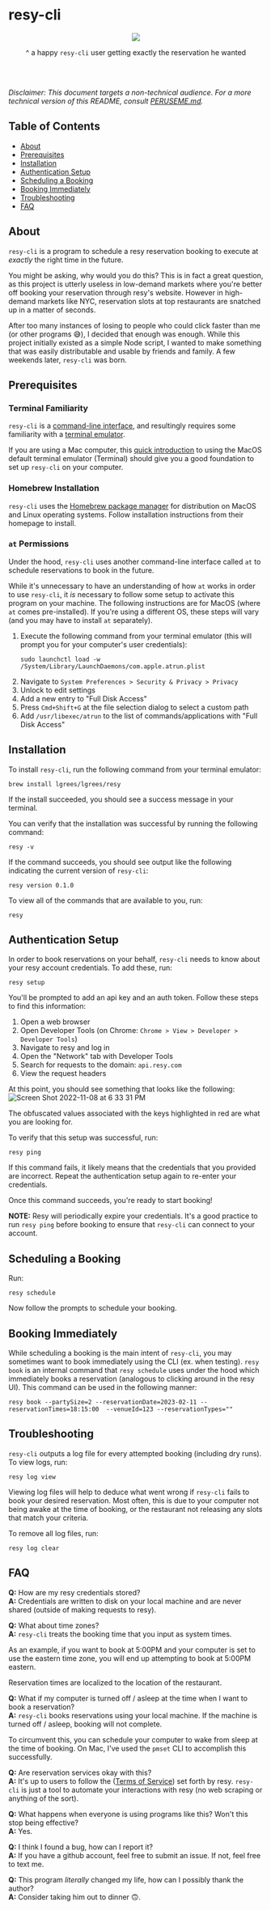 # resy-cli <!-- omit in toc -->

<p align="center">
<img src="https://i.ytimg.com/vi/TOecxTy4ZJE/hqdefault.jpg"/>
</p>
<p align="center">
^ a happy <code>resy-cli</code> user getting exactly the reservation he wanted
</p>
<br/>
<br/>

*Disclaimer: This document targets a non-technical audience. For a more technical version of this README, consult [PERUSEME.md](PERUSEME.md).*

## Table of Contents <!-- omit in toc -->
- [About](#about)
- [Prerequisites](#prerequisites)
- [Installation](#installation)
- [Authentication Setup](#authentication-setup)
- [Scheduling a Booking](#scheduling-a-booking)
- [Booking Immediately](#booking-immediately)
- [Troubleshooting](#troubleshooting)
- [FAQ](#faq)

## About

`resy-cli` is a program to schedule a resy reservation booking to execute at *exactly* the right time in the future.

You might be asking, why would you do this? This is in fact a great question, as this project is utterly useless in low-demand markets where you're better off booking your reservation through resy's website. However in high-demand markets like NYC, reservation slots at top restaurants are snatched up in a matter of seconds.

After too many instances of losing to people who could click faster than me (or other programs 😅), I decided that enough was enough. While this project initially existed as a simple Node script, I wanted to make something that was easily distributable and usable by friends and family. A few weekends later, `resy-cli` was born.

## Prerequisites

### Terminal Familiarity <!-- omit in toc -->

`resy-cli` is a [command-line interface](https://en.wikipedia.org/wiki/Command-line_interface), and resultingly requires some familiarity with a [terminal emulator]().

If you are using a Mac computer, this [quick introduction]() to using the MacOS default terminal emulator (Terminal) should give you a good foundation to set up `resy-cli` on your computer.

### Homebrew Installation <!-- omit in toc -->

`resy-cli` uses the [Homebrew package manager](https://brew.sh/) for distribution on MacOS and Linux operating systems. Follow installation instructions from their homepage to install.

### `at` Permissions <!-- omit in toc -->

Under the hood, `resy-cli` uses another command-line interface called `at` to schedule reservations to book in the future.

While it's unnecessary to have an understanding of how `at` works in order to use `resy-cli`, it _is_ necessary to follow some setup to activate this program on your machine. The following instructions are for MacOS (where `at` comes pre-installed). If you're using a different OS, these steps will vary (and you may have to install `at` separately).

1. Execute the following command from your terminal emulator (this will prompt you for your computer's user credentials):
   ```
   sudo launchctl load -w /System/Library/LaunchDaemons/com.apple.atrun.plist
   ```
2. Navigate to `System Preferences > Security & Privacy > Privacy`
3. Unlock to edit settings
4. Add a new entry to "Full Disk Access"
5. Press `Cmd+Shift+G` at the file selection dialog to select a custom path
6. Add `/usr/libexec/atrun` to the list of commands/applications with "Full Disk Access"

## Installation

To install `resy-cli`, run the following command from your terminal emulator:

```
brew install lgrees/lgrees/resy
```

If the install succeeded, you should see a success message in your terminal.

You can verify that the installation was successful by running the following command:
```
resy -v
```
If the command succeeds, you should see output like the following indicating the current version of `resy-cli`:
```
resy version 0.1.0
```

To view all of the commands that are available to you, run:
```
resy
```

## Authentication Setup
In order to book reservations on your behalf, `resy-cli` needs to know about your resy account credentials. To add these, run:
```
resy setup
```

You'll be prompted to add an api key and an auth token. Follow these steps to find this information:

1. Open a web browser
2. Open Developer Tools (on Chrome: `Chrome > View > Developer > Developer Tools`)
3. Navigate to resy and log in
4. Open the "Network" tab with Developer Tools
5. Search for requests to the domain: `api.resy.com`
6. View the request headers

At this point, you should see something that looks like the following:
![Screen Shot 2022-11-08 at 6 33 31 PM](https://user-images.githubusercontent.com/10553910/200699901-91cf5e43-bcd7-4a49-bdba-40e54e8bce54.png)

The obfuscated values associated with the keys highlighted in red are what you are looking for.

To verify that this setup was successful, run:

```
resy ping
```
If this command fails, it likely means that the credentials that you provided are incorrect. Repeat the authentication setup again to re-enter your credentials.

Once this command succeeds, you're ready to start booking!

**NOTE:** Resy will periodically expire your credentials. It's a good practice to run `resy ping` before booking to ensure that `resy-cli` can connect to your account.

## Scheduling a Booking

Run:
```
resy schedule
```
Now follow the prompts to schedule your booking.

## Booking Immediately

While scheduling a booking is the main intent of `resy-cli`, you may sometimes want to book immediately using the CLI (ex. when testing). `resy book` is an internal command that `resy schedule` uses under the hood which immediately books a reservation (analogous to clicking around in the resy UI). This command can be used in the following manner:

```
resy book --partySize=2 --reservationDate=2023-02-11 --reservationTimes=18:15:00  --venueId=123 --reservationTypes=""
```

## Troubleshooting

`resy-cli` outputs a log file for every attempted booking (including dry runs). To view logs, run:

```
resy log view
```

Viewing log files will help to deduce what went wrong if `resy-cli` fails to book your desired reservation. Most often, this is due to your computer not being awake at the time of booking, or the restaurant not releasing any slots that match your criteria.

To remove all log files, run:

```
resy log clear
```

## FAQ

**Q:** How are my resy credentials stored?<br/>
**A:** Credentials are written to disk on your local machine and are never shared (outside of making requests to resy).

**Q:** What about time zones?<br/>
**A:** `resy-cli` treats the booking time that you input as system times.

As an example, if you want to book at 5:00PM and your computer is set to use the eastern time zone, you will end up attempting to book at 5:00PM eastern.

Reservation times are localized to the location of the restaurant.

**Q:** What if my computer is turned off / asleep at the time when I want to book a reservation?<br/>
**A:** `resy-cli` books reservations using your local machine. If the machine is turned off / asleep, booking will not complete.

To circumvent this, you can schedule your computer to wake from sleep at the time of booking. On Mac, I've used the `pmset` CLI to accomplish this successfully.

**Q:** Are reservation services okay with this?<br/>
**A:** It's up to users to follow the ([Terms of Service](https://resy.com/terms)) set forth by resy. `resy-cli` is just a tool to automate your interactions with resy (no web scraping or anything of the sort).

**Q:** What happens when everyone is using programs like this? Won't this stop being effective?<br/>
**A:** Yes.

**Q:** I think I found a bug, how can I report it?<br/>
**A:** If you have a github account, feel free to submit an issue. If not, feel free to text me.

**Q:** This program _literally_ changed my life, how can I possibly thank the author?<br/>
**A:** Consider taking him out to dinner 🙃.
